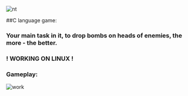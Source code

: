 ![nt](https://i.imgur.com/30SW6iK.png)

##C language game:
### Your main task in it, to drop bombs on heads of enemies, the more - the better.
### ! WORKING ON LINUX !
### Gameplay:

![work]([https://im2.ezgif.com/tmp/ezgif-2-2972406ed3.gif](https://im3.ezgif.com/tmp/ezgif-3-87cc0b0f95.gif)https://im3.ezgif.com/tmp/ezgif-3-87cc0b0f95.gif)
